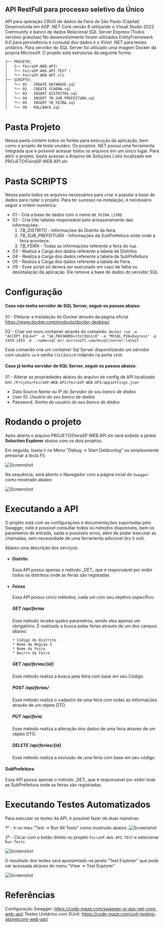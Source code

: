 ## API RestFull para processo seletivo da Único
API para operação CRUD de dados da Feira de São Paulo (Capital) 
Desenvolvida em ASP .NET Core versão 6 utilizando o Visual Studio 2022 Community e banco de dados Relacional SQL Server Express (Todos versões gratuitas)
No desenvolvimento foram utilizados EntityFramewerk 6.0 para persistência e consutal dos dados e o XUnit .NET para testes unitários.
Para servidor do SQL Server foi utilizado uma imagem Docker da propria Microsoft.
O projeto está estruturas da seguinte forma:
```bash
├── PROJETO\
│   ├── FeiraSP.WEB.API\ 
│   └── FeiraSP.Web.API.TEST \
│   └── FeiraSP.WEB.API.sln
├── SCRIPTS\
│   └── 01 - CREATE DATABASE.sql
│   └── 02 - CREATE SCHEMA.sql
│   └── 03 - INSERT DISTRITOS.sql
│   └── 04 - INSERT TB_SUB_PREFEITURA.sql
│   └── 05 - INSERT TB_FEIRA.sql
│   └── 99 - ROLLBACK.sql
```

# Pasta Projeto
Nessa pasta contém todos os fontes para execução da aplicação, bem como o projeto de teste unutáro. 
Os projetos .NET possui uma ferramenta integrada que é possível acessar todos os arquivos em um único lugar. 
Para abrir o projeto, basta acessar o Arquivo de Soluções (.sln) localizado em PROJETO\FeiraSP.WEB.API.sln

# Pasta SCRIPTS
Nessa pasta todos os arquivos necessários para criar e popular a base de dados para rodar o projeto. Para ter sucesso na instalação, é necessário seguir a ordem numérica:
* 01 - Cria a base de dados com o nome `DB_FEIRA_LIVRE`
* 02 - Cria três tabelas responsável pelo armazenamento das informações: 
  1. _TB_DISTRITO_ - Informações do Distrito da feira.
  2. _TB_SUB_PREFEITURA_ - Informações da SubPrefeitura onde onde a feira acontece.
  3. _TB_FEIRA_ - Todas as informações referente a feira de rua.
* 03 - Realiza a Carga dos dados referente a tabela de Distritos
* 04 - Realiza a Carga dos dados referente a tabela da SubPrefeitura
* 05 - Realiza a Carga dos dados referente a tabela de Feira
* 09 - Esse script só deverá ser executado em caso de falha ou desistalação da aplicação. Ele remove a base de dados do servidor SQL



# Configuração

<h4>Caso não tenha servidor de SQL Server, seguir os passos abaixo:</h4>

01 - Efeturar a Instalação do Docker através da página oficial  https://www.docker.com/products/docker-desktop/

02 - Criar um novo container através do comando: `docker run -e "ACCEPT_EULA=Y" -e "SA_PASSWORD=t3st3Un1c0" -e "MSSQL_PID=Express" -p 1439:1433 -d --name=sql mcr.microsoft.com/mssql/server:latest`

Esse comando cria um _container_ Sql Server disponilizando um servidor com usuário `sa` e senha `t3st3Un1c0` rodando na porta `1439`

<h4>Caso já tenha servidor de SQL Server, seguir os passos abaixo:</h4>

01 - Alterar as propriedades abaixo do arquivo de config da API localizado em: `/Projeto/FeiraSP.WEB.API/FeiraSP.WEB.API/appsettings.json`
*   Data Source _Nome ou IP do Servidor do seu banco de dados_
*   User ID: _Usuário do seu banco de dados_
*   Password: _Senha do usuário do seu banco de dados_

# Rodando o projeto

Após aberto o arquivo PROJETO\FeiraSP.WEB.API.sln será exibido a janela <b>Soluction Explorer</b> abaixo  com os dois projetos.

Em seguida, basta ir no Menu "Debug -> Start Debbuning" ou simplesmente pressinar a tecla F5.

![Screenshot](img_SoluctionExplorer.png)


Na sequência, será aberto o Navegador com a página incial do `Swagger` como mostrado abaixo:

![Screenshot](img_SwaggerInicial.png)

# Executando a API


O projeto está com as configurações e documentações suportadas pelo Swagger, nele é possível consultar todos os métodos disponíveis, bem os parametros de entrada, saida e possíveis erros, além de poder executar as chamadas, sem necessidade de uma ferramenta adicional (try it out).

Abaixo uma descrição dos serviços:

*   <h4>Distrito</h4>
    Essa API possui apenas o método _GET_ que é responsável por exibir todos os distritros onde as ferias são registadas
*   <h4>Feiras</h4>
    Essa API possui cinco métodos, cada um com seu objetivo especifico:

    <h5>GET  /api/ferias</h5> 
    Esse método recebe quatro parametros, sendo eles apenas um obrigatório. É realizado a busca pelas ferias através de um dos campos abaixo:
    
        * Código do Distrito
        * Nome da Região 5
        * Nome da Feira
        * Bairro da Feira
    <h5>GET /api/ferias/{id}</h5> 
    Esse método realiza a busca pela feira com base em seu Código.

    <h5>POST /api/ferias/</h5>
    Esse método realiza o cadastro de uma feira com todas as informações através de um objeto DTO.

    <h5>PUT /api/feria</h5>
    Esse método realiza a alteração dos dados de uma feria através de um objeto DTO.

    <h5>DELETE /api/ferias/{id}</h5>
    Esse método realiza a exclusão de uma feria com base em seu código.


   <h4>SubPrefeitura</h4>
      Essa API possui apenas o método _GET_ que é responsável por exibir toda as SubPrefeitura onde as feiras são registradas.


# Executando Testes Automatizados

Para executar os testes da API, é possível fazer de duas maneiras:

1º - Ir no meu "Test -> Run All Tests" como mostrado abaixo:
![Screenshot](img_ExecucaoTestes.png)

2º - Clicar com o botão direito no projeto `FeiraSP.Web.API.TEST` e selecionar `Run Tests` 

![Screenshot](img_ExecucaoTestesSoluctionExplorer.png)

O resultado dos testes será apresentado na janela "Test Explorer" que pode ser acessada atráves do menu "View -> Test Explorer"

![Screenshot](img_TestExplorer.png)


# Referências

Configuração Swagger: https://code-maze.com/swagger-ui-asp-net-core-web-api/
Testes Unitários com XUnit: https://code-maze.com/unit-testing-aspnetcore-web-api/






